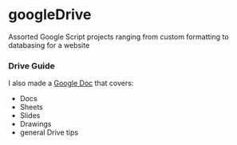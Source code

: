 # googleDrive
Assorted Google Script projects ranging from custom formatting to databasing for a website

### Drive Guide
I also made a [Google Doc](https://docs.google.com/document/d/1P43LcvWX83ocMXDHrDogJJKkLFb7DB6IRUSnc6iCmiw/edit?usp=sharing) that covers:
- Docs 
- Sheets
- Slides
- Drawings
- general Drive tips
